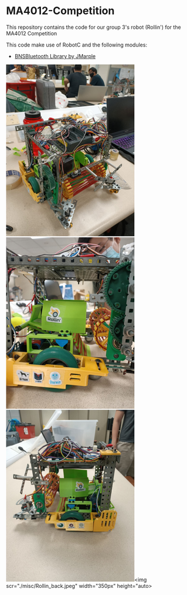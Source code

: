 # MA4012-Competition
This repository contains the code for our group 3's robot (Rollin') for the MA4012 Competition

This code make use of RobotC and the following modules:
- [BNSBluetooth Library by JMarple](https://github.com/JMarple/BNSBluetooth)

<img src="./misc/Rollin_front.jpeg" width="350px" height="auto"><img src="./misc/Rollin_closeup.jpeg" width="350px" height="auto">
<img src="./misc/Rollin_left.jpeg" width="350px" height="auto"><img scr="./misc/Rollin_back.jpeg" width="350px" height="auto>

